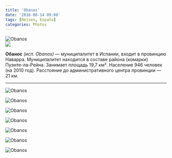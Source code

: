 ```yaml
---
title: 'Obanos'
date: '2016-08-14 09:00'
tags: [Reisen, España]
categories: Photos
---
```


<div class='preview'><img src='{{urls.media}}/ObanosOK.jpg' alt='Obanos'></div>

<img src='https://upload.wikimedia.org/wikipedia/commons/thumb/b/bc/Escudo_de_Obanos.svg/90px-Escudo_de_Obanos.svg.png'>

**Обанос** _(исп. Obanos)_ — муниципалитет в Испании, входит в провинцию Наварра. Муниципалитет находится в составе района (комарки) Пуэнте-ла-Рейна. Занимает площадь 19,7 км². Население 946 человек (на 2010 год). Расстояние до административного центра провинции — 21 км.

---

<a id='155c4c0b06950c5315d822fcf09dade6-800'></a>![Obanos]({{urls.media}}/155c4c0b06950c5315d822fcf09dade6-800.jpg 'Храм издали.')

<a id='5507c65d1bb95aa9b51d325c52c45c92-800'></a>![Obanos]({{urls.media}}/5507c65d1bb95aa9b51d325c52c45c92-800.jpg 'Храм поближе.')

<a id='6ee2ff728e961b589eb881806aeac288-800'></a>![Obanos]({{urls.media}}/6ee2ff728e961b589eb881806aeac288-800.jpg 'Дверь в храм.')

<a id='79b3d6e34196d83dcb2a4607f6f23fc6-800'></a>![Obanos]({{urls.media}}/79b3d6e34196d83dcb2a4607f6f23fc6-800.jpg 'Ворота.')

<a id='d282cd32a4797a81ac0288ab9ec6557f-800'></a>![Obanos]({{urls.media}}/d282cd32a4797a81ac0288ab9ec6557f-800.jpg 'Распятие.')

<a id='5f88028ce66e30c3526ff72c9e15d75b-800'></a>![Obanos]({{urls.media}}/5f88028ce66e30c3526ff72c9e15d75b-800.jpg 'Уличная табличка.')

<a id='77950ef21be6dec024c09a48c64abd50-800'></a>![Obanos]({{urls.media}}/77950ef21be6dec024c09a48c64abd50-800.jpg 'Пилигрим.')
